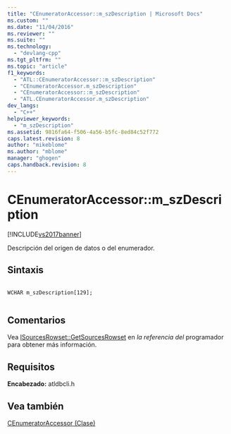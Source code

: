 ```yaml
---
title: "CEnumeratorAccessor::m_szDescription | Microsoft Docs"
ms.custom: ""
ms.date: "11/04/2016"
ms.reviewer: ""
ms.suite: ""
ms.technology: 
  - "devlang-cpp"
ms.tgt_pltfrm: ""
ms.topic: "article"
f1_keywords: 
  - "ATL::CEnumeratorAccessor::m_szDescription"
  - "CEnumeratorAccessor.m_szDescription"
  - "CEnumeratorAccessor::m_szDescription"
  - "ATL.CEnumeratorAccessor.m_szDescription"
dev_langs: 
  - "C++"
helpviewer_keywords: 
  - "m_szDescription"
ms.assetid: 9816fa64-f506-4a56-b5fc-8ed84c52f772
caps.latest.revision: 8
author: "mikeblome"
ms.author: "mblome"
manager: "ghogen"
caps.handback.revision: 8
---
```

# CEnumeratorAccessor::m_szDescription
[!INCLUDE[vs2017banner](../../assembler/inline/includes/vs2017banner.md)]

Descripción del origen de datos o del enumerador.  
  
## Sintaxis  
  
```  
  
WCHAR m_szDescription[129];  
  
```  
  
## Comentarios  
 Vea [ISourcesRowset::GetSourcesRowset](https://msdn.microsoft.com/en-us/library/ms711200.aspx) en *la referencia del* programador para obtener más información.  
  
## Requisitos  
 **Encabezado:** atldbcli.h  
  
## Vea también  
 [CEnumeratorAccessor \(Clase\)](../../data/oledb/cenumeratoraccessor-class.md)